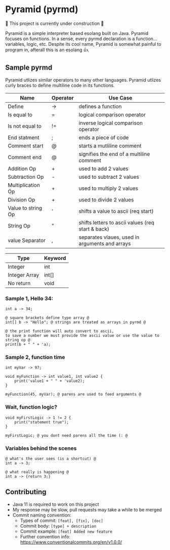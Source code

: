
# Pyramid (pyrmd)

🚧 This project is currently under construction 🚧

Pyramid is a simple interpreter based esolang built on Java.
Pyramid focuses on functions. In a sense,
every pyrmd declaration is a function... variables, logic, etc. Despite its cool name, Pyramid is
somewhat painful to program in, afterall this is an esolang 👍.

## Sample pyrmd
Pyramid utlizes similar operators to many other languages. Pyramid utlizes curly braces to
define multiline code in its functions.

| Name               | Operator | Use Case                                       |
|--------------------| ------------- |------------------------------------------------|
| Define             | -> | defines a function                             |
| Is equal to        | =  | logical comparison operator                    |
| Is not equal to    | !=  | inverse logical comparison operator            |
| End statment       | ;  | ends a piece of code                           |
| Comment start      | @  | starts a mutliline comment                     |
| Comment end        | @  | signifies the end of a multiline comment       |
| Addition Op        | +  | used to add 2 values                   |
| Subtraction Op     | -  | used to subtract 2 values                      |
| Multiplication Op  | +  | used to multiply 2 values               |
| Division Op        | +  | used to divide 2 values                |
| Value to string Op | '  | shifts a value to ascii (req start)            |
| String Op          | "  | shifts letters to ascii values (req start & back) |
| value Separator    | ,  | separates vlaues, used in arguments and arrays |

| Type  | Keyword
| ------------- | ------------- | 
| Integer  | int |
| Integer Array  | int[] | 
| No return  | void  | 

### Sample 1, Hello 34: ###
```
int a -> 34;

@ square brackets define type array @
int[] b -> "Hello"; @ strings are treated as arrays in pyrmd @

@ the print function will auto convert to ascii,
to save a number we must provide the ascii value or use the value to string op @
print(b + " " + 'a);

```

### Sample 2, function time ###
```
int myVar -> 97;

void myFunction -> int value1, int value2 {
    print('value1 + " " + 'value2);
}

myFunction(45, myVar); @ parens are used to feed arguments @
```

### Wait, function logic? ###
```
void myFirstLogic -> 1 != 2 {
    print("statement true");
}

myFirstLogic; @ you dont need parens all the time (: @
```

### Variables behind the scenes ###
```
@ what's the user sees (is a shortcut) @
int a -> 3;

@ what really is happening @
int a -> {return 3;}
```

## Contributing ##
- Java 11 is required to work on this project
- My response may be slow, pull requests may take a while to be merged
- Commit naming convention:
  - Types of commit: `[feat], [fix], [doc]`
  - Commit body: `[type] + description`
  - Commit example: `[feat] Added new feature`
  - Further convention info: https://www.conventionalcommits.org/en/v1.0.0/
